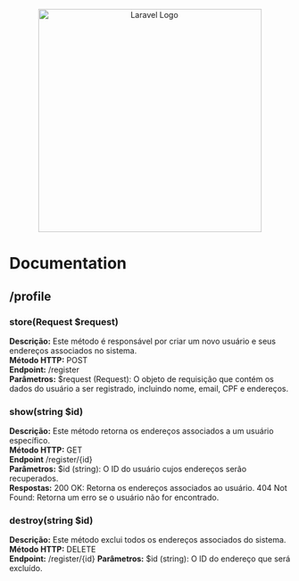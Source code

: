 <p align="center"><a href="https://laravel.com" target="_blank"><img src="https://raw.githubusercontent.com/laravel/art/master/logo-lockup/5%20SVG/2%20CMYK/1%20Full%20Color/laravel-logolockup-cmyk-red.svg" width="400" alt="Laravel Logo"></a></p>

<h1>Documentation</h1>

<h2>/profile</h2>
<h3>store(Request $request)</h3>
<b>Descrição:</b> Este método é responsável por criar um novo usuário e seus endereços associados no sistema.</br>
<b>Método HTTP:</b> POST</br>
<b>Endpoint:</b> /register</br>
<b>Parâmetros:</b> $request (Request): O objeto de requisição que contém os dados do usuário a ser registrado, incluindo nome, email, CPF e endereços.
<br>
<h3>show(string $id)</h3>
<b>Descrição:</b> Este método retorna os endereços associados a um usuário específico.</br>
<b>Método HTTP:</b> GET</br>
<b>Endpoint</b> /register/{id}</br>
<b>Parâmetros:</b> $id (string): O ID do usuário cujos endereços serão recuperados.</br>
<b>Respostas:</b>
200 OK: Retorna os endereços associados ao usuário.
404 Not Found: Retorna um erro se o usuário não for encontrado.
<br>
<h3>destroy(string $id)</h3>
<b>Descrição:</b> Este método exclui todos os endereços associados do sistema.</br>
<b>Método HTTP:</b> DELETE</br>
<b>Endpoint:</b> /register/{id}
<b>Parâmetros:</b>
$id (string): O ID do endereço que será excluído.
